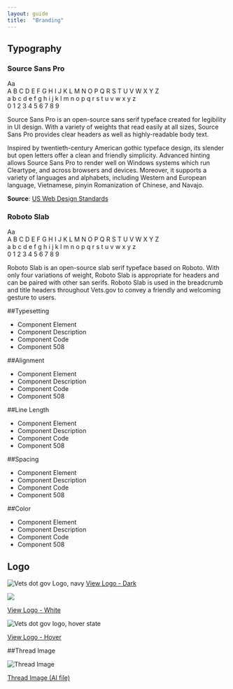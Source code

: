 ```yaml
---
layout: guide
title:  "Branding"
---
```


## Typography

<h3 class="va-text-sans va-heading--alt">Source Sans Pro</h3>
  
<div class="va-rr-typo-sample-wrapper va-rr-text-sans">
  <div class="va-rr-typo-sample--xxxl">Aa</div>
  <div class="va-rr-typo-sample">A B C D E F G H I J K L M N O P Q R S T U V W X Y Z</div>
  <div class="va-rr-typo-sample">a b c d e f g h i j k l m n o p q r s t u v w x y z</div>
  <div class="va-rr-typo-sample">0 1 2 3 4 5 6 7 8 9</div>
</div>

Source Sans Pro is an open-source sans serif typeface created for legibility in UI design. With a variety of weights that read easily at all sizes, Source Sans Pro provides clear headers as well as highly-readable body text.

Inspired by twentieth-century American gothic typeface design, its slender but open letters offer a clean and friendly simplicity. Advanced hinting allows Source Sans Pro to render well on Windows systems which run Cleartype, and across browsers and devices. Moreover, it supports a variety of languages and alphabets, including Western and European language, Vietnamese, pinyin Romanization of Chinese, and Navajo.

**Source**: [US Web Design Standards](https://playbook.cio.gov/designstandards/visual-style/#typography)

<h3 class="va-text-sans va-heading--alt">Roboto Slab</h3>
  
<div class="va-rr-typo-sample-wrapper va-text-serif">
  <div class="va-rr-typo-sample--xxxl">Aa</div>
  <div class="va-rr-typo-sample">A B C D E F G H I J K L M N O P Q R S T U V W X Y Z</div>
  <div class="va-rr-typo-sample">a b c d e f g h i j k l m n o p q r s t u v w x y z</div>
  <div class="va-rr-typo-sample">0 1 2 3 4 5 6 7 8 9</div>
</div>


Roboto Slab is an open-source slab serif typeface based on Roboto. With only four variations of weight, Roboto Slab is appropriate for headers and can be paired with other san serifs. Roboto Slab is used in the breadcrumb and title headers throughout Vets.gov to convey a friendly and welcoming gesture to users.

##Typesetting
- Component Element 
- Component Description 
- Component Code
- Component 508

##Alignment
- Component Element 
- Component Description 
- Component Code
- Component 508

##Line Length
- Component Element 
- Component Description 
- Component Code
- Component 508

##Spacing
- Component Element 
- Component Description 
- Component Code
- Component 508

##Color
- Component Element 
- Component Description 
- Component Code
- Component 508

## Logo

![Vets dot gov Logo, navy](../../assets/images/design/logo/logo-alt.png)
<a href="https://github.com/department-of-veterans-affairs/roadrunner/blob/master/assets/images/design/logo/logo-alt.png" class="usa-button va-button--cta">View Logo - Dark</a>

<div class="va-bg-color-primary-darkest">
  <img src="../../assets/images/design/logo/logo.png">
</div>

<a href="https://github.com/department-of-veterans-affairs/roadrunner/blob/master/assets/images/design/logo/logo.png" class="usa-button va-button--cta" alt="Vets dot gov logo, white">View Logo - White</a>

<div class="va-bg-color-primary-darkest">
  <img src="https://www.vets.gov/assets/images/design/logo/logo-hover.png" alt="Vets dot gov logo, hover state">
</div>

<a href="https://github.com/department-of-veterans-affairs/roadrunner/blob/master/assets/images/design/logo/logo-hover.png" class="usa-button va-button--cta">View Logo - Hover</a>


##Thread Image

![Thread Image](https://www.vets.gov/assets/images/design/background/thread.png)

<a href="https://github.com/department-of-veterans-affairs/roadrunner/tree/master/assets/images/design/background" class="usa-button va-button--cta">Thread Image (AI file)</a>